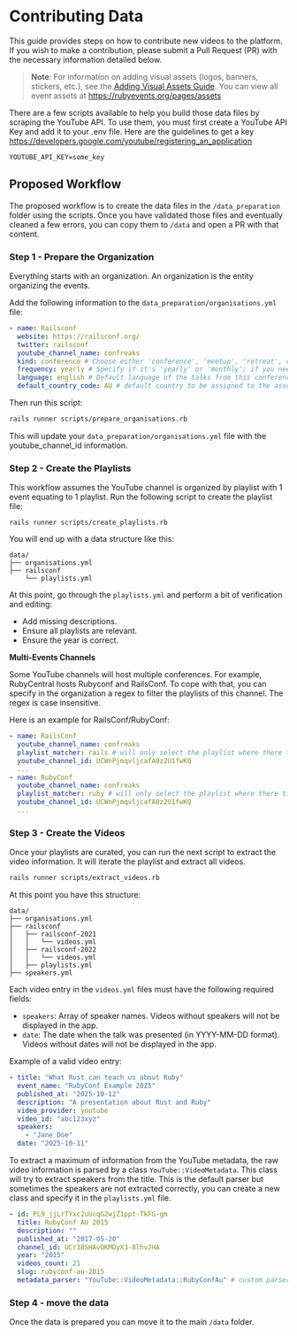 # Contributing Data

This guide provides steps on how to contribute new videos to the platform. If you wish to make a contribution, please submit a Pull Request (PR) with the necessary information detailed below.

> **Note**: For information on adding visual assets (logos, banners, stickers, etc.), see the [Adding Visual Assets Guide](ADDING_VISUAL_ASSETS.md). You can view all event assets at https://rubyevents.org/pages/assets

There are a few scripts available to help you build those data files by scraping the YouTube API. To use them, you must first create a YouTube API Key and add it to your .env file. Here are the guidelines to get a key https://developers.google.com/youtube/registering_an_application

```
YOUTUBE_API_KEY=some_key
```

## Proposed Workflow

The proposed workflow is to create the data files in the `/data_preparation` folder using the scripts. Once you have validated those files and eventually cleaned a few errors, you can copy them to `/data` and open a PR with that content.

### Step 1 - Prepare the Organization

Everything starts with an organization. An organization is the entity organizing the events.

Add the following information to the `data_preparation/organisations.yml` file:

```yml
- name: Railsconf
  website: https://railsconf.org/
  twitter: railsconf
  youtube_channel_name: confreaks
  kind: conference # Choose either 'conference', 'meetup', 'retreat', or 'hackathon'
  frequency: yearly # Specify if it's 'yearly' or 'monthly'; if you need something else, open a PR with this new frequency
  language: english # Default language of the talks from this conference
  default_country_code: AU # default country to be assigned to the associated events
```

Then run this script:

```bash
rails runner scripts/prepare_organisations.rb
```

This will update your `data_preparation/organisations.yml` file with the youtube_channel_id information.

### Step 2 - Create the Playlists

This workflow assumes the YouTube channel is organized by playlist with 1 event equating to 1 playlist. Run the following script to create the playlist file:

```
rails runner scripts/create_playlists.rb
```

You will end up with a data structure like this:

```
data/
├── organisations.yml
├── railsconf
    └── playlists.yml
```

At this point, go through the `playlists.yml` and perform a bit of verification and editing:

- Add missing descriptions.
- Ensure all playlists are relevant.
- Ensure the year is correct.

**Multi-Events Channels**

Some YouTube channels will host multiple conferences. For example, RubyCentral hosts Rubyconf and RailsConf. To cope with that, you can specify in the organization a regex to filter the playlists of this channel. The regex is case insensitive.

Here is an example for RailsConf/RubyConf:

```yml
- name: RailsConf
  youtube_channel_name: confreaks
  playlist_matcher: rails # will only select the playlist where there title match rails
  youtube_channel_id: UCWnPjmqvljcafA0z2U1fwKQ
  ...
- name: RubyConf
  youtube_channel_name: confreaks
  playlist_matcher: ruby # will only select the playlist where there title match ruby
  youtube_channel_id: UCWnPjmqvljcafA0z2U1fwKQ
  ...
```

### Step 3 - Create the Videos

Once your playlists are curated, you can run the next script to extract the video information. It will iterate the playlist and extract all videos.

```bash
rails runner scripts/extract_videos.rb
```

At this point you have this structure:

```
data/
├── organisations.yml
├── railsconf
│   ├── railsconf-2021
│   │   └── videos.yml
│   ├── railsconf-2022
│   │   └── videos.yml
│   ├── playlists.yml
├── speakers.yml
```

Each video entry in the `videos.yml` files must have the following required fields:
- `speakers`: Array of speaker names. Videos without speakers will not be displayed in the app.
- `date`: The date when the talk was presented (in YYYY-MM-DD format). Videos without dates will not be displayed in the app.

Example of a valid video entry:
```yaml
- title: "What Rust can teach us about Ruby"
  event_name: "RubyConf Example 2025"
  published_at: "2025-10-12"
  description: "A presentation about Rust and Ruby"
  video_provider: youtube
  video_id: "abc123xyz"
  speakers:
    - "Jane Doe"
  date: "2025-10-11"
```

To extract a maximum of information from the YouTube metadata, the raw video information is parsed by a class `YouTube::VideoMetadata`. This class will try to extract speakers from the title. This is the default parser but sometimes the speakers are not extracted correctly, you can create a new class and specify it in the `playlists.yml` file.

```yml
- id: PL9_jjLrTYxc2uUcqG2wjZ1ppt-TkFG-gm
  title: RubyConf AU 2015
  description: ""
  published_at: "2017-05-20"
  channel_id: UCr38SHAvOKMDyX3-8lhvJHA
  year: "2015"
  videos_count: 21
  slug: rubyconf-au-2015
  metadata_parser: "YouTube::VideoMetadata::RubyConfAu" # custom parser
```

### Step 4 - move the data

Once the data is prepared you can move it to the main `/data` folder.
